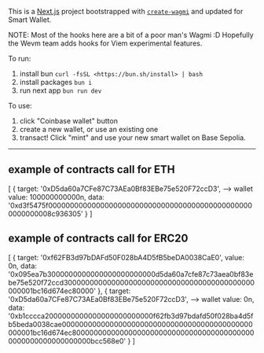 This is a [Next.js](https://nextjs.org) project bootstrapped with [`create-wagmi`](https://github.com/wevm/wagmi/tree/main/packages/create-wagmi) and updated for Smart Wallet.

NOTE: Most of the hooks here are a bit of a poor man's Wagmi :D Hopefully the Wevm team adds hooks for Viem experimental features.

To run:

1. install bun `curl -fsSL <https://bun.sh/install> | bash`
2. install packages `bun i`
3. run next app `bun run dev`

To use:

1. click "Coinbase wallet" button
2. create a new wallet, or use an existing one
3. transact! Click "mint" and use your new smart wallet on Base Sepolia.

-----
## example of contracts call for ETH
[
  {
    target: '0xD5da60a7CFe87C73AEa0Bf83EBe75e520F72ccD3', --> wallet
    value: 100000000000n,
    data: '0xd3f5475f000000000000000000000000000000000000000000000000000000008c936305'
  }
]

## example of contracts call for ERC20
[
  {
    target: '0xf62FB3d97bDAFd50F028bA4D5fB5beDA0038CaE0',
    value: 0n,
    data: '0x095ea7b3000000000000000000000000d5da60a7cfe87c73aea0bf83ebe75e520f72ccd30000000000000000000000000000000000000000000000001bc16d674ec80000'
  },
  {
    target: '0xD5da60a7CFe87C73AEa0Bf83EBe75e520F72ccD3', --> wallet
    value: 0n,
    data: '0xb1cccca2000000000000000000000000f62fb3d97bdafd50f028ba4d5fb5beda0038cae00000000000000000000000000000000000000000000000001bc16d674ec8000000000000000000000000000000000000000000000000000000000000bcc568e0'
  }
]